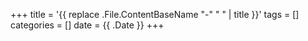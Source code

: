 +++
title = '{{ replace .File.ContentBaseName "-" " " | title }}'
tags = []
categories = []
date = {{ .Date }}
+++